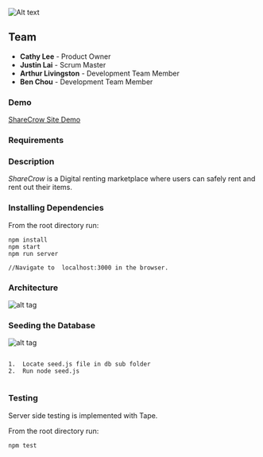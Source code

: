 ![Alt text](/client/assets/images/sharecrow-black-bg.png "ShareCrow logo")

## Team
* **Cathy Lee** - Product Owner
* **Justin Lai** - Scrum Master
* **Arthur Livingston** - Development Team Member
* **Ben Chou** - Development Team Member

### Demo

[ShareCrow Site Demo](sharecrow.org)

### Requirements


### Description
*ShareCrow* is a Digital renting marketplace where users can safely rent and rent out their items.

### Installing Dependencies

From the root directory run:
```
npm install
npm start
npm run server

//Navigate to  localhost:3000 in the browser.

```
### Architecture


![alt tag](http://i393.photobucket.com/albums/pp19/Althecoding1/sharecrowArchitecture_zpsfrllrxaw.png)

### Seeding the Database

![alt tag](http://i393.photobucket.com/albums/pp19/Althecoding1/Screen%20Shot%202016-07-08%20at%201.36.57%20PM_zpsoym5uyqi.png)
```

1.  Locate seed.js file in db sub folder
2.  Run node seed.js


```
### Testing
Server side testing is implemented with Tape.

From the root directory run:
```
npm test

